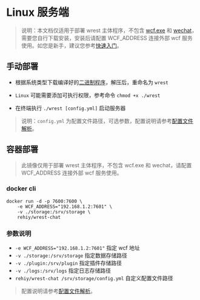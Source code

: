 # Linux 服务端

> 说明：本文档仅适用于部署 wrest 主体程序，不包含 [wcf.exe](https://github.com/lich0821/WeChatFerry) 和 [wechat](https://github.com/opentdp/wrest-chat/releases/download/v0.0.1/WeChatSetup-3.9.2.23.exe)，需要您自行下载安装，安装后请配置 WCF_ADDRESS 连接外部 wcf 服务使用。如您是新手，建议您参考[快速入门](/wrest/快速入门.md)。

## 手动部署

- 根据系统类型下载编译好的[二进制程序](https://github.com/opentdp/wrest-chat/releases)，解压后，重命名为 `wrest`

- `Linux` 可能需要添加可执行权限，参考命令 `chmod +x ./wrest`

- 在终端执行 `./wrest [config.yml]` 启动服务器

> 说明：`config.yml` 为配置文件路径，可选参数，配置说明请参考[配置文件解析](/wrest/配置文件解析.md)。

## 容器部署

> 此镜像仅用于部署 wrest 主体程序，不包含 wcf.exe 和 wechat，请配置 WCF_ADDRESS 连接外部 wcf 服务使用。

### docker cli

```shell
docker run -d -p 7600:7600 \
    -e WCF_ADDRESS="192.168.1.2:7601" \
    -v ./storage:/srv/storage \
    rehiy/wrest-chat
```

### 参数说明

- `-e WCF_ADDRESS="192.168.1.2:7601"` 指定 wcf 地址
- `-v ./storage:/srv/storage` 指定数据存储路径
- `-v ./plugin:/srv/plugin` 指定插件存储路径
- `-v ./logs:/srv/logs` 指定日志存储路径
- `rehiy/wrest-chat /srv/storage/config.yml` 自定义配置文件路径

> 配置说明请参考[配置文件解析](/wrest/配置文件解析.md)。